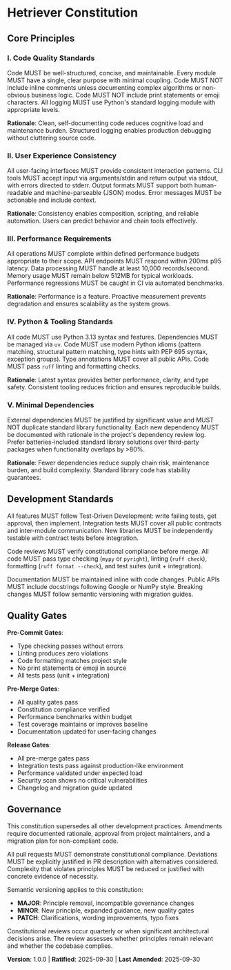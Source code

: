 # Hetriever Constitution

<!--
SYNC IMPACT REPORT
==================
Version: 0.0.0 → 1.0.0 (MAJOR: Initial ratification)

Principles Defined:
- I. Code Quality Standards
- II. User Experience Consistency
- III. Performance Requirements
- IV. Python & Tooling Standards
- V. Minimal Dependencies

Sections Added:
- Core Principles (5 principles)
- Development Standards
- Quality Gates
- Governance

Templates Status:
✅ plan-template.md - Constitution Check section references validated
✅ spec-template.md - Requirements alignment confirmed
✅ tasks-template.md - Task categorization aligned with principles
⚠️  README.md - Empty, no updates needed yet

Follow-up TODOs: None
-->

## Core Principles

### I. Code Quality Standards
Code MUST be well-structured, concise, and maintainable. Every module MUST have a single, clear purpose with minimal coupling. Code MUST NOT include inline comments unless documenting complex algorithms or non-obvious business logic. Code MUST NOT include print statements or emoji characters. All logging MUST use Python's standard logging module with appropriate levels.

**Rationale**: Clean, self-documenting code reduces cognitive load and maintenance burden. Structured logging enables production debugging without cluttering source code.

### II. User Experience Consistency
All user-facing interfaces MUST provide consistent interaction patterns. CLI tools MUST accept input via arguments/stdin and return output via stdout, with errors directed to stderr. Output formats MUST support both human-readable and machine-parseable (JSON) modes. Error messages MUST be actionable and include context.

**Rationale**: Consistency enables composition, scripting, and reliable automation. Users can predict behavior and chain tools effectively.

### III. Performance Requirements
All operations MUST complete within defined performance budgets appropriate to their scope. API endpoints MUST respond within 200ms p95 latency. Data processing MUST handle at least 10,000 records/second. Memory usage MUST remain below 512MB for typical workloads. Performance regressions MUST be caught in CI via automated benchmarks.

**Rationale**: Performance is a feature. Proactive measurement prevents degradation and ensures scalability as the system grows.

### IV. Python & Tooling Standards
All code MUST use Python 3.13 syntax and features. Dependencies MUST be managed via `uv`. Code MUST use modern Python idioms (pattern matching, structural pattern matching, type hints with PEP 695 syntax, exception groups). Type annotations MUST cover all public APIs. Code MUST pass `ruff` linting and formatting checks.

**Rationale**: Latest syntax provides better performance, clarity, and type safety. Consistent tooling reduces friction and ensures reproducible builds.

### V. Minimal Dependencies
External dependencies MUST be justified by significant value and MUST NOT duplicate standard library functionality. Each new dependency MUST be documented with rationale in the project's dependency review log. Prefer batteries-included standard library solutions over third-party packages when functionality overlaps by >80%.

**Rationale**: Fewer dependencies reduce supply chain risk, maintenance burden, and build complexity. Standard library code has stability guarantees.

## Development Standards

All features MUST follow Test-Driven Development: write failing tests, get approval, then implement. Integration tests MUST cover all public contracts and inter-module communication. New libraries MUST be independently testable with contract tests before integration.

Code reviews MUST verify constitutional compliance before merge. All code MUST pass type checking (`mypy` or `pyright`), linting (`ruff check`), formatting (`ruff format --check`), and test suites (unit + integration).

Documentation MUST be maintained inline with code changes. Public APIs MUST include docstrings following Google or NumPy style. Breaking changes MUST follow semantic versioning with migration guides.

## Quality Gates

**Pre-Commit Gates**:
- Type checking passes without errors
- Linting produces zero violations
- Code formatting matches project style
- No print statements or emoji in source
- All tests pass (unit + integration)

**Pre-Merge Gates**:
- All quality gates pass
- Constitution compliance verified
- Performance benchmarks within budget
- Test coverage maintains or improves baseline
- Documentation updated for user-facing changes

**Release Gates**:
- All pre-merge gates pass
- Integration tests pass against production-like environment
- Performance validated under expected load
- Security scan shows no critical vulnerabilities
- Changelog and migration guide updated

## Governance

This constitution supersedes all other development practices. Amendments require documented rationale, approval from project maintainers, and a migration plan for non-compliant code.

All pull requests MUST demonstrate constitutional compliance. Deviations MUST be explicitly justified in PR description with alternatives considered. Complexity that violates principles MUST be reduced or justified with concrete evidence of necessity.

Semantic versioning applies to this constitution:
- **MAJOR**: Principle removal, incompatible governance changes
- **MINOR**: New principle, expanded guidance, new quality gates
- **PATCH**: Clarifications, wording improvements, typo fixes

Constitutional reviews occur quarterly or when significant architectural decisions arise. The review assesses whether principles remain relevant and whether the codebase complies.

**Version**: 1.0.0 | **Ratified**: 2025-09-30 | **Last Amended**: 2025-09-30
